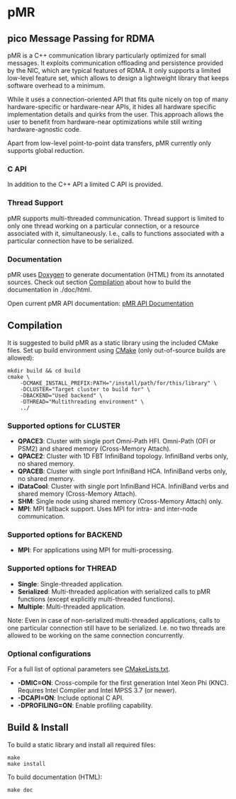 # pMR #
## pico Message Passing for RDMA ##
pMR is a C++ communication library particularly optimized for small messages.
It exploits communication offloading and persistence provided by the NIC, which are typical features of RDMA.
It only supports a limited low-level feature set, which allows to design a lightweight library that keeps software overhead to a minimum.

While it uses a connection-oriented API that fits quite nicely on top of many hardware-specific or hardware-near APIs, it hides all hardware specific implementation details and quirks from the user.
This approach allows the user to benefit from hardware-near optimizations while still writing hardware-agnostic code.

Apart from low-level point-to-point data transfers, pMR currently only supports global reduction.

### C API ###
In addition to the C++ API a limited C API is provided.

### Thread Support ###
pMR supports multi-threaded communication.
Thread support is limited to only one thread working on a particular connection, or a resource associated with it, simultaneously.
I.e., calls to functions associated with a particular connection have to be serialized.

### Documentation ###
pMR uses [Doxygen](http://www.doxygen.org) to generate documentation (HTML) from its annotated sources. Check out section [Compilation](#compilation) about how to build the documentation in ./doc/html.

Open current pMR API documentation: [pMR API Documentation](https://pjgeorg.github.io/pMR)

## Compilation ##
It is suggested to build pMR as a static library using the included CMake files.
Set up build environment using [CMake](http://www.cmake.org) (only out-of-source builds are allowed):

    mkdir build && cd build
    cmake \
        -DCMAKE_INSTALL_PREFIX:PATH="/install/path/for/this/library" \
        -DCLUSTER="Target cluster to build for" \
        -DBACKEND="Used backend" \
        -DTHREAD="Multithreading environment" \
        ../

### Supported options for CLUSTER ###
- <b>QPACE3</b>: Cluster with single port Omni-Path HFI. Omni-Path (OFI or PSM2) and shared memory (Cross-Memory Attach).
- <b>QPACE2</b>: Cluster with 1D FBT InfiniBand topology. InfiniBand verbs only, no shared memory.
- <b>QPACEB</b>: Cluster with single port InfiniBand HCA. InfiniBand verbs only, no shared memory.
- <b>iDataCool</b>: Cluster with single port InfiniBand HCA. InfiniBand verbs and shared memory (Cross-Memory Attach).
- <b>SHM</b>: Single node using shared memory (Cross-Memory Attach) only.
- <b>MPI</b>: MPI fallback support. Uses MPI for intra- and inter-node communication.

### Supported options for BACKEND ###
- <b>MPI</b>: For applications using MPI for multi-processing.

### Supported options for THREAD ###
- <b>Single</b>: Single-threaded application.
- <b>Serialized</b>: Multi-threaded application with serialized calls to pMR functions (except explicitly multi-threaded functions).
- <b>Multiple</b>: Multi-threaded application.

Note: Even in case of non-serialized multi-threaded applications, calls to one particular connection still have to be serialized. I.e. no two threads are allowed to be working on the same connection concurrently.

### Optional configurations ###
For a full list of optional parameters see [CMakeLists.txt](CMakeLists.txt).
- <b>-DMIC=ON</b>: Cross-compile for the first generation Intel Xeon Phi (KNC). Requires Intel Compiler and Intel MPSS 3.7 (or newer).
- <b>-DCAPI=ON</b>: Include optional C API.
- <b>-DPROFILING=ON</b>: Enable profiling capability. 

## Build & Install ##
To build a static library and install all required files:

    make
    make install

To build documentation (HTML):

    make doc

